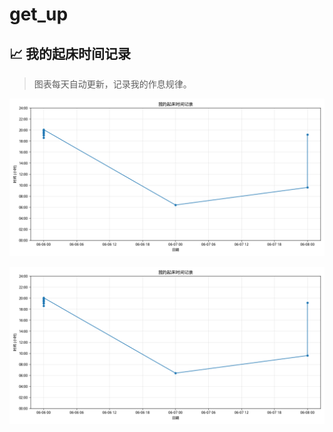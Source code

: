 # get_up

<!-- 在这里添加一些关于你项目的介绍文字... -->

## 📈 我的起床时间记录
> 图表每天自动更新，记录我的作息规律。

![起床时间趋势图](wake_up_chart.png?raw=true "每日起床时间记录")


![起床时间趋势图](wake_up_chart.png?raw=true "每日起床时间记录")
